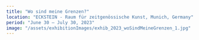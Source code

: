 ```yaml
---
title: "Wo sind meine Grenzen?"
location: "ECKSTEIN - Raum für zeitgenössische Kunst, Munich, Germany"
period: "June 30 – July 30, 2023"
image: "/assets/exhibitionImages/exhib_2023_woSindMeineGrenzen_1.jpg"
---
```


